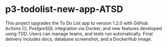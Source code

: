 # p3-todolist-new-app-ATSD
This project upgrades the To Do List app to version 1.2.0 with GitHub Actions CI, PostgreSQL integration via Docker, and new features developed using TDD. Users can manage teams, and tests run automatically. Final delivery includes docs, database screenshot, and a DockerHub image.
